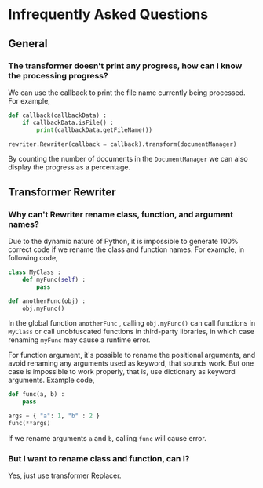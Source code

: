 # Infrequently Asked Questions

## General

### The transformer doesn't print any progress, how can I know the processing progress?

We can use the callback to print the file name currently being processed. For example,

```python
def callback(callbackData) :
    if callbackData.isFile() : 
        print(callbackData.getFileName())

rewriter.Rewriter(callback = callback).transform(documentManager)
```

By counting the number of documents in the `DocumentManager` we can also display the progress as a percentage.

## Transformer Rewriter

### Why can't Rewriter rename class, function, and argument names?

Due to the dynamic nature of Python, it is impossible to generate 100% correct code if we rename the class and function names.
For example, in following code,  

```python
class MyClass :
    def myFunc(self) :
        pass

def anotherFunc(obj) :
    obj.myFunc()
```

In the global function `anotherFunc` , calling `obj.myFunc()` can call functions in `MyClass` or call unobfuscated functions in third-party libraries, in which case renaming `myFunc` may cause a runtime error.

For function argument, it's possible to rename the positional arguments, and avoid renaming any arguments used as keyword, that sounds work. But one case is impossible to work properly, that is, use dictionary as keyword arguments. Example code,  

```python
def func(a, b) :
    pass

args = { "a": 1, "b" : 2 }
func(**args)
```

If we rename arguments `a` and `b`, calling `func` will cause error.

### But I want to rename class and function, can I?

Yes, just use transformer Replacer.
